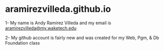 # aramirezvilleda.github.io

1- My name is Andy Ramirez Villeda and my email is aramirezvilleda@my.waketech.edu

2- My github account is fairly new and was created for my Web, Pgm, & Db Foundation class
